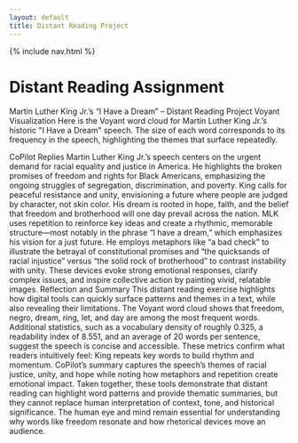 ```yaml
---
layout: default
title: Distant Reading Project
---
```


{% include nav.html %}


# Distant Reading Assignment 

Martin Luther King Jr.’s “I Have a Dream” – Distant Reading Project
Voyant Visualization
Here is the Voyant word cloud for Martin Luther King Jr.’s historic "I Have a Dream" speech. The size of each word corresponds to its frequency in the speech, highlighting the themes that surface repeatedly.

CoPilot Replies
Martin Luther King Jr.’s speech centers on the urgent demand for racial equality and justice in America. He highlights the broken promises of freedom and rights for Black Americans, emphasizing the ongoing struggles of segregation, discrimination, and poverty. King calls for peaceful resistance and unity, envisioning a future where people are judged by character, not skin color. His dream is rooted in hope, faith, and the belief that freedom and brotherhood will one day prevail across the nation.
MLK uses repetition to reinforce key ideas and create a rhythmic, memorable structure—most notably in the phrase “I have a dream,” which emphasizes his vision for a just future. He employs metaphors like “a bad check” to illustrate the betrayal of constitutional promises and “the quicksands of racial injustice” versus “the solid rock of brotherhood” to contrast instability with unity. These devices evoke strong emotional responses, clarify complex issues, and inspire collective action by painting vivid, relatable images.
Reflection and Summary
This distant reading exercise highlights how digital tools can quickly surface patterns and themes in a text, while also revealing their limitations. The Voyant word cloud shows that freedom, negro, dream, ring, let, and day are among the most frequent words. Additional statistics, such as a vocabulary density of roughly 0.325, a readability index of 8.551, and an average of 20 words per sentence, suggest the speech is concise and accessible. These metrics confirm what readers intuitively feel: King repeats key words to build rhythm and momentum. CoPilot’s summary captures the speech’s themes of racial justice, unity, and hope while noting how metaphors and repetition create emotional impact. Taken together, these tools demonstrate that distant reading can highlight word patterns and provide thematic summaries, but they cannot replace human interpretation of context, tone, and historical significance. The human eye and mind remain essential for understanding why words like freedom resonate and how rhetorical devices move an audience.

